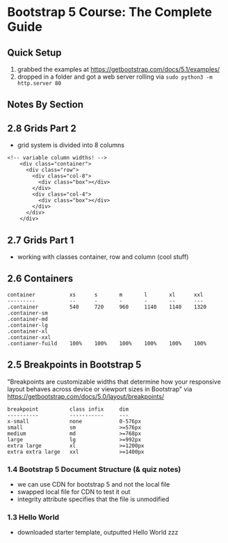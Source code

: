 # Bootstrap 5 Course: The Complete Guide

## Quick Setup

1. grabbed the examples at https://getbootstrap.com/docs/5.1/examples/ 
2. dropped in a folder and got a web server rolling via `sudo python3 -m http.server 80` 

## Notes By Section

## 2.8 Grids Part 2

* grid system is divided into 8 columns

```
<!-- variable column widths! -->
    <div class="container">
      <div class="row">
        <div class="col-8">
          <div class="box"></div>
        </div>
        <div class="col-4">
          <div class="box"></div>
        </div>
      </div>
    </div>
```

## 2.7 Grids Part 1

* working with classes container, row and column (cool stuff)

## 2.6 Containers

```
container           xs      s       m       l       xl      xxl
---------           --      -       -       -       --      ---
.container          540     720     960     1140    1140    1320
.container-sm
.container-md
.container-lg
.container-xl
.container-xxl
.contianer-fuild    100%    100%    100%    100%    100%    100%
```

## 2.5 Breakpoints in Bootstrap 5

"Breakpoints are customizable widths that determine how your responsive layout behaves across device or viewport sizes in Bootstrap" via https://getbootstrap.com/docs/5.0/layout/breakpoints/ 

```
breakpoint          class infix     dim
----------          -----------     ---
x-small             none            0-576px
small               sm              >=576px
medium              md              >=768px
large               lg              >=992px
extra large         xl              >=1200px
extra extra large   xxl             >=1400px
```

### 1.4 Bootstrap 5 Document Structure (& quiz notes)
* we can use CDN for bootstrap 5 and not the local file
* swapped local file for CDN to test it out
* integrity attribute specifies that the file is unmodified

### 1.3 Hello World
* downloaded starter template, outputted Hello World zzz